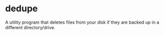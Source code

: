 # dedupe
A utility program that deletes files from your disk if they are backed up in a different directory/drive.

